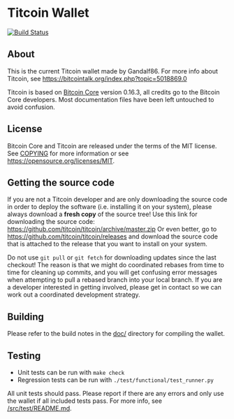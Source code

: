 Titcoin Wallet
=====================================
[![Build Status](https://travis-ci.com/titcoin/titcoin.svg?branch=master)](https://travis-ci.com/titcoin/titcoin)

About
-----

This is the current Titcoin wallet made by Gandalf86. For more info about Titcoin, see https://bitcointalk.org/index.php?topic=5018869.0

Titcoin is based on [Bitcoin Core](https://github.com/bitcoin/bitcoin) version 0.16.3, all credits go to the Bitcoin Core developers. Most documentation files have been left untouched to avoid confusion.

License
-------

Bitcoin Core and Titcoin are released under the terms of the MIT license. See [COPYING](COPYING) for more
information or see https://opensource.org/licenses/MIT.

Getting the source code
------------------------

If you are not a Titcoin developer and are only downloading the source code in order to deploy the software (i.e. installing it on your system), please always download a **fresh copy** of the source tree! Use this link for downloading the source code: https://github.com/titcoin/titcoin/archive/master.zip Or even better, go to https://github.com/titcoin/titcoin/releases and download the source code that is attached to the release that you want to install on your system.

Do not use `git pull` or `git fetch` for downloading updates since the last checkout! The reason is that we might do coordinated rebases from time to time for cleaning up commits, and you will get confusing error messages when attempting to pull a rebased branch into your local branch. If you are a developer interested in getting involved, please get in contact so we can work out a coordinated development strategy.

Building
--------

Please refer to the build notes in the [doc/](doc/) directory for compiling the wallet.

Testing
-------

* Unit tests can be run with `make check`
* Regression tests can be run with `./test/functional/test_runner.py`

All unit tests should pass. Please report if there are any errors and only use the wallet if all included tests pass. For more info, see [/src/test/README.md](/src/test/README.md).

